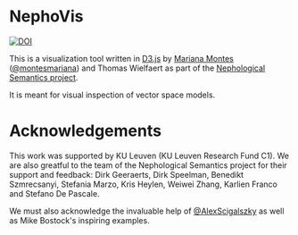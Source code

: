 # NephoVis

[![DOI](https://zenodo.org/badge/224012839.svg)](https://zenodo.org/badge/latestdoi/224012839)

This is a visualization tool written in [D3.js](https://d3js.org/) by
[Mariana Montes](https://www.marianamontes.me) ([@montesmariana](https://github.com/montesmariana)) and
Thomas Wielfaert as part of the [Nephological Semantics project](https://www.arts.kuleuven.be/ling/qlvl/projects/current/nephological-semantics).

It is meant for visual inspection of vector space models.

# Acknowledgements
This work was supported by KU Leuven (KU Leuven Research Fund C1).
We are also greatful to the team of the Nephological Semantics project for their support and feedback: Dirk Geeraerts, Dirk Speelman, Benedikt Szmrecsanyi, Stefania Marzo, Kris Heylen, Weiwei Zhang, Karlien Franco and Stefano De Pascale.

We must also acknowledge the invaluable help of [@AlexScigalszky](https://github.com/AlexScigalszky) as well as Mike Bostock's inspiring examples.
